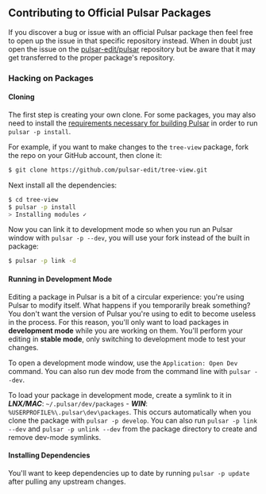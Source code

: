 ## Contributing to Official Pulsar Packages

If you discover a bug or issue with an official Pulsar package then feel free to
open up the issue in that specific repository instead. When in doubt just open
the issue on the [pulsar-edit/pulsar](https://github.com/pulsar-edit/pulsar)
repository but be aware that it may get transferred to the proper
package's repository.

### Hacking on Packages

#### Cloning

The first step is creating your own clone. For some packages, you may also need
to install the [requirements necessary for building Pulsar](#building-pulsar) in
order to run `pulsar -p install`.

For example, if you want to make changes to the `tree-view` package, fork the
repo on your GitHub account, then clone it:

```sh
$ git clone https://github.com/pulsar-edit/tree-view.git
```

Next install all the dependencies:

```sh
$ cd tree-view
$ pulsar -p install
> Installing modules ✓
```

Now you can link it to development mode so when you run an Pulsar window with
`pulsar -p --dev`, you will use your fork instead of the built in package:

```sh
$ pulsar -p link -d
```

#### Running in Development Mode

Editing a package in Pulsar is a bit of a circular experience: you're using
Pulsar to modify itself. What happens if you temporarily break something? You
don't want the version of Pulsar you're using to edit to become useless in the
process. For this reason, you'll only want to load packages in
**development mode** while you are working on them. You'll perform your editing
in **stable mode**, only switching to development mode to test your changes.

To open a development mode window, use the `Application: Open Dev` command. You
can also run dev mode from the command line with `pulsar --dev`.

To load your package in development mode, create a symlink to it in
**_LNX/MAC_**: `~/.pulsar/dev/packages` -
**_WIN_**: `%USERPROFILE%\.pulsar\dev\packages`. This occurs automatically when
you clone the package with `pulsar -p develop`. You can also run
`pulsar -p link --dev` and `pulsar -p unlink --dev` from the package directory
to create and remove dev-mode symlinks.

#### Installing Dependencies

You'll want to keep dependencies up to date by running `pulsar -p update` after
pulling any upstream changes.
